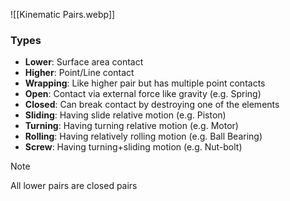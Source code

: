 ![[Kinematic Pairs.webp]]
### Types
- **Lower**: Surface area contact
- **Higher**: Point/Line contact
- **Wrapping**: Like higher pair but has multiple point contacts
- **Open**: Contact via external force like gravity (e.g. Spring)
- **Closed**: Can break contact by destroying one of the elements
- **Sliding**: Having slide relative motion (e.g. Piston)
- **Turning**: Having turning relative motion (e.g. Motor)
- **Rolling**: Having relatively rolling motion (e.g. Ball Bearing)
- **Screw**: Having turning+sliding motion (e.g. Nut-bolt)
> [!note]
> All lower pairs are closed pairs
